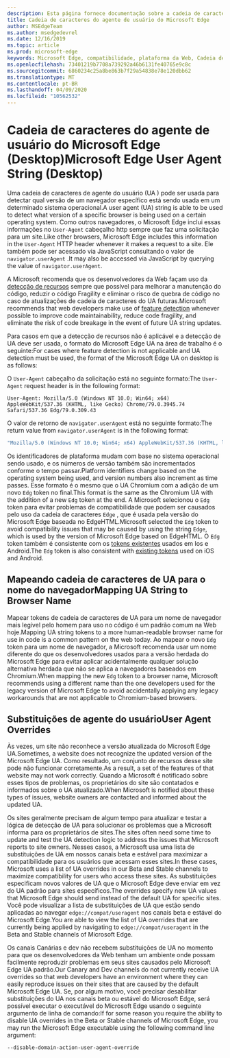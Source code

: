 ```yaml
---
description: Esta página fornece documentação sobre a cadeia de caracteres do agente de usuário do Microsoft Edge
title: Cadeia de caracteres do agente de usuário do Microsoft Edge
author: MSEdgeTeam
ms.author: msedgedevrel
ms.date: 12/16/2019
ms.topic: article
ms.prod: microsoft-edge
keywords: Microsoft Edge, compatibilidade, plataforma da Web, Cadeia de caracteres do agente do usuário, Cadeia de UA, substituição de UA
ms.openlocfilehash: 73401219b7708a739292a46b6131fe40765e9c8c
ms.sourcegitcommit: 6860234c25a8be863b7f29a54838e78e120dbb62
ms.translationtype: MT
ms.contentlocale: pt-BR
ms.lasthandoff: 04/09/2020
ms.locfileid: "10562532"
---
```

# <span data-ttu-id="07454-104">Cadeia de caracteres do agente de usuário do Microsoft Edge (Desktop)</span><span class="sxs-lookup"><span data-stu-id="07454-104">Microsoft Edge User Agent String (Desktop)</span></span>  

<span data-ttu-id="07454-105">Uma cadeia de caracteres de agente do usuário \(UA \) pode ser usada para detectar qual versão de um navegador específico está sendo usada em um determinado sistema operacional.</span><span class="sxs-lookup"><span data-stu-id="07454-105">A user agent \(UA\) string is able to be used to detect what version of a specific browser is being used on a certain operating system.</span></span>  <span data-ttu-id="07454-106">Como outros navegadores, o Microsoft Edge inclui essas informações no `User-Agent` cabeçalho http sempre que faz uma solicitação para um site.</span><span class="sxs-lookup"><span data-stu-id="07454-106">Like other browsers, Microsoft Edge includes this information in the `User-Agent` HTTP header whenever it makes a request to a site.</span></span>  <span data-ttu-id="07454-107">Ele também pode ser acessado via JavaScript consultando o valor de `navigator.userAgent` .</span><span class="sxs-lookup"><span data-stu-id="07454-107">It may also be accessed via JavaScript by querying the value of `navigator.userAgent`.</span></span>  

<span data-ttu-id="07454-108">A Microsoft recomenda que os desenvolvedores da Web façam uso da [detecção de recursos](https://developer.mozilla.org/docs/Learn/Tools_and_testing/Cross_browser_testing/Feature_detection) sempre que possível para melhorar a manutenção do código, reduzir o código Fragility e eliminar o risco de quebra de código no caso de atualizações de cadeia de caracteres do UA futuras.</span><span class="sxs-lookup"><span data-stu-id="07454-108">Microsoft recommends that web developers make use of [feature detection](https://developer.mozilla.org/docs/Learn/Tools_and_testing/Cross_browser_testing/Feature_detection) whenever possible to improve code maintainability, reduce code fragility, and eliminate the risk of code breakage in the event of future UA string updates.</span></span>  

<span data-ttu-id="07454-109">Para casos em que a detecção de recursos não é aplicável e a detecção de UA deve ser usada, o formato do Microsoft Edge UA na área de trabalho é o seguinte:</span><span class="sxs-lookup"><span data-stu-id="07454-109">For cases where feature detection is not applicable and UA detection must be used, the format of the Microsoft Edge UA on desktop is as follows:</span></span>

<span data-ttu-id="07454-110">O `User-Agent` cabeçalho da solicitação está no seguinte formato:</span><span class="sxs-lookup"><span data-stu-id="07454-110">The `User-Agent` request header is in the following format:</span></span>

```http
User-Agent: Mozilla/5.0 (Windows NT 10.0; Win64; x64) AppleWebKit/537.36 (KHTML, like Gecko) Chrome/79.0.3945.74 Safari/537.36 Edg/79.0.309.43
``` 

<span data-ttu-id="07454-111">O valor de retorno de `navigator.userAgent` está no seguinte formato:</span><span class="sxs-lookup"><span data-stu-id="07454-111">The return value from `navigator.userAgent` is in the following format:</span></span>

```javascript
"Mozilla/5.0 (Windows NT 10.0; Win64; x64) AppleWebKit/537.36 (KHTML, like Gecko) Chrome/79.0.3945.74 Safari/537.36 Edg/79.0.309.43"
```  

<span data-ttu-id="07454-112">Os identificadores de plataforma mudam com base no sistema operacional sendo usado, e os números de versão também são incrementados conforme o tempo passar.</span><span class="sxs-lookup"><span data-stu-id="07454-112">Platform identifiers change based on the operating system being used, and version numbers also increment as time passes.</span></span>  <span data-ttu-id="07454-113">Esse formato é o mesmo que o UA Chromium com a adição de um novo `Edg` token no final.</span><span class="sxs-lookup"><span data-stu-id="07454-113">This format is the same as the Chromium UA with the addition of a new `Edg` token at the end.</span></span>  <span data-ttu-id="07454-114">A Microsoft selecionou o `Edg` token para evitar problemas de compatibilidade que podem ser causados pelo uso da cadeia de caracteres `Edge` , que é usada pela versão do Microsoft Edge baseada no EdgeHTML.</span><span class="sxs-lookup"><span data-stu-id="07454-114">Microsoft selected the `Edg` token to avoid compatibility issues that may be caused by using the string `Edge`, which is used by the version of Microsoft Edge based on EdgeHTML.</span></span>  <span data-ttu-id="07454-115">O `Edg` token também é consistente com os [tokens existentes](https://blogs.windows.com/msedgedev/2017/10/05/microsoft-edge-ios-android-developer/) usados em Ios e Android.</span><span class="sxs-lookup"><span data-stu-id="07454-115">The `Edg` token is also consistent with [existing tokens](https://blogs.windows.com/msedgedev/2017/10/05/microsoft-edge-ios-android-developer/) used on iOS and Android.</span></span>

## <span data-ttu-id="07454-116">Mapeando cadeia de caracteres de UA para o nome do navegador</span><span class="sxs-lookup"><span data-stu-id="07454-116">Mapping UA String to Browser Name</span></span>
<span data-ttu-id="07454-117">Mapear tokens de cadeia de caracteres de UA para um nome de navegador mais legível pelo homem para uso no código é um padrão comum na Web hoje.</span><span class="sxs-lookup"><span data-stu-id="07454-117">Mapping UA string tokens to a more human-readable browser name for use in code is a common pattern on the web today.</span></span> <span data-ttu-id="07454-118">Ao mapear o novo `Edg` token para um nome de navegador, a Microsoft recomenda usar um nome diferente do que os desenvolvedores usados para a versão herdada do Microsoft Edge para evitar aplicar acidentalmente qualquer solução alternativa herdada que não se aplica a navegadores baseados em Chromium.</span><span class="sxs-lookup"><span data-stu-id="07454-118">When mapping the new `Edg` token to a browser name, Microsoft recommends using a different name than the one developers used for the legacy version of Microsoft Edge to avoid accidentally applying any legacy workarounds that are not applicable to Chromium-based browsers.</span></span>

## <span data-ttu-id="07454-119">Substituições de agente do usuário</span><span class="sxs-lookup"><span data-stu-id="07454-119">User Agent Overrides</span></span>  

<span data-ttu-id="07454-120">Às vezes, um site não reconhece a versão atualizada do Microsoft Edge UA.</span><span class="sxs-lookup"><span data-stu-id="07454-120">Sometimes, a website does not recognize the updated version of the Microsoft Edge UA.</span></span>  <span data-ttu-id="07454-121">Como resultado, um conjunto de recursos desse site pode não funcionar corretamente.</span><span class="sxs-lookup"><span data-stu-id="07454-121">As a result, a set of the features of that website may not work correctly.</span></span>  <span data-ttu-id="07454-122">Quando a Microsoft é notificado sobre esses tipos de problemas, os proprietários do site são contatados e informados sobre o UA atualizado.</span><span class="sxs-lookup"><span data-stu-id="07454-122">When Microsoft is notified about these types of issues, website owners are contacted and informed about the updated UA.</span></span>  

<span data-ttu-id="07454-123">Os sites geralmente precisam de algum tempo para atualizar e testar a lógica de detecção de UA para solucionar os problemas que a Microsoft informa para os proprietários de sites.</span><span class="sxs-lookup"><span data-stu-id="07454-123">The sites often need some time to update and test the UA detection logic to address the issues that Microsoft reports to site owners.</span></span>  <span data-ttu-id="07454-124">Nesses casos, a Microsoft usa uma lista de substituições de UA em nossos canais beta e estável para maximizar a compatibilidade para os usuários que acessam esses sites.</span><span class="sxs-lookup"><span data-stu-id="07454-124">In these cases, Microsoft uses a list of UA overrides in our Beta and Stable channels to maximize compatibility for users who access these sites.</span></span>  <span data-ttu-id="07454-125">As substituições especificam novos valores de UA que o Microsoft Edge deve enviar em vez do UA padrão para sites específicos.</span><span class="sxs-lookup"><span data-stu-id="07454-125">The overrides specify new UA values that Microsoft Edge should send instead of the default UA for specific sites.</span></span>  <span data-ttu-id="07454-126">Você pode visualizar a lista de substituições de UA que estão sendo aplicadas ao navegar `edge://compat/useragent` nos canais beta e estável do Microsoft Edge.</span><span class="sxs-lookup"><span data-stu-id="07454-126">You are able to view the list of UA overrides that are currently being applied by navigating to `edge://compat/useragent` in the Beta and Stable channels of Microsoft Edge.</span></span> 

<span data-ttu-id="07454-127">Os canais Canárias e dev não recebem substituições de UA no momento para que os desenvolvedores da Web tenham um ambiente onde possam facilmente reproduzir problemas em seus sites causados pelo Microsoft Edge UA padrão.</span><span class="sxs-lookup"><span data-stu-id="07454-127">Our Canary and Dev channels do not currently receive UA overrides so that web developers have an environment where they can easily reproduce issues on their sites that are caused by the default Microsoft Edge UA.</span></span>  <span data-ttu-id="07454-128">Se, por algum motivo, você precisar desabilitar substituições do UA nos canais beta ou estável do Microsoft Edge, será possível executar o executável do Microsoft Edge usando o seguinte argumento de linha de comando:</span><span class="sxs-lookup"><span data-stu-id="07454-128">If for some reason you require the ability to disable UA overrides in the Beta or Stable channels of Microsoft Edge, you may run the Microsoft Edge executable using the following command line argument:</span></span>  

```shell
--disable-domain-action-user-agent-override
```  
